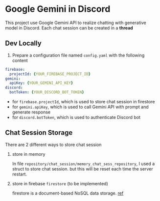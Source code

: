 # Google Gemini in Discord

This project use Google Gemini API to realize chatting with generative model in
Discord. Each chat session can be created in a **thread**


## Dev Locally

1. Prepare a configuration file named `config.yaml` with the following content

```yaml
firebase:
  projectId: {YOUR_FIREBASE_PROJECT_ID}
gemini:
  apiKey: {YOUR_GEMINI_API_KEY}
discord:
  botToken: {YOUR_DISCORD_BOT_TOKEN}
```

- for `firebase.projectId`, which is used to store chat session in firestore
- for `gemini.apiKey`, which is used to call Gemini API with prompt and generate
  response
- for `discord.botToken`, which is used to authenticate Discord bot


## Chat Session Storage

There are 2 different ways to store chat session

1. store in memory

    In file `repository/chat_session/memory_chat_sess_repository`, I used a struct
    to store chat session. but this will be reset each time the server restart.

1. store in firebase `firestore` (to be implemented)

    firestore is a document-based NoSQL data storage. [ref](https://firebase.google.com/docs/firestore)

